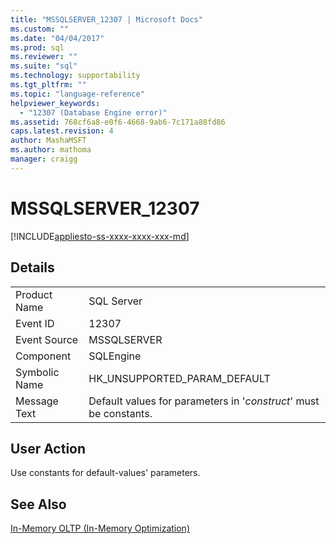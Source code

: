 ```yaml
---
title: "MSSQLSERVER_12307 | Microsoft Docs"
ms.custom: ""
ms.date: "04/04/2017"
ms.prod: sql
ms.reviewer: ""
ms.suite: "sql"
ms.technology: supportability
ms.tgt_pltfrm: ""
ms.topic: "language-reference"
helpviewer_keywords: 
  - "12307 (Database Engine error)"
ms.assetid: 768cf6a8-e0f6-4668-9ab6-7c171a88fd86
caps.latest.revision: 4
author: MashaMSFT
ms.author: mathoma
manager: craigg
---
```

# MSSQLSERVER_12307
[!INCLUDE[appliesto-ss-xxxx-xxxx-xxx-md](../../includes/appliesto-ss-xxxx-xxxx-xxx-md.md)]
  
## Details  
  
|||  
|-|-|  
|Product Name|SQL Server|  
|Event ID|12307|  
|Event Source|MSSQLSERVER|  
|Component|SQLEngine|  
|Symbolic Name|HK_UNSUPPORTED_PARAM_DEFAULT|  
|Message Text|Default values for parameters in '*construct*' must be constants.|  
  
## User Action  
Use constants for default-values' parameters.  
  
## See Also  
[In-Memory OLTP &#40;In-Memory Optimization&#41;](~/relational-databases/in-memory-oltp/in-memory-oltp-in-memory-optimization.md)  
  

